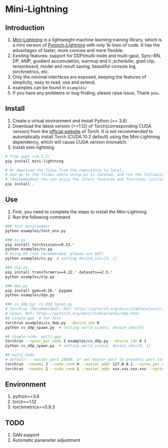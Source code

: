 # Mini-Lightning


## Introduction
1. [Mini-Lightning](https://github.com/ustcml/mini-lightning/) is a lightweight machine learning training library, which is a mini version of [Pytorch-Lightning](https://www.pytorchlightning.ai/) with only 1k lines of code. It has the advantages of faster, more concise and more flexible.
2. Existing features: support for DDP(multi-node and multi-gpu), Sync-BN, DP, AMP, gradient accumulation, warmup and lr_scheduler, grad clip, tensorboard, model and result saving, beautiful console log, torchmetrics, etc.
3. Only the minimal interfaces are exposed, keeping the features of simplicity, easy to read, use and extend.
4. examples can be found in `examples/`
5. If you have any problems or bug finding, please raise issue, Thank you.


## Install
1. Create a virtual environment and install Python (>= 3.8)
2. Download the latest version (>=1.12) of Torch(corresponding CUDA version) from the [official website](https://pytorch.org/get-started/locally/) of Torch. It is not recommended to automatically install Torch (CUDA 10.2 default) using the Mini-Lightning dependency, which will cause CUDA version mismatch.
3. Install mini-lightning
```bash
# from pypi (v0.1.2)
pip install mini-lightning

# Or download the files from the repository to local,
# and go to the folder where setup.py is located, and run the following command
# (Recommended) You can enjoy the latest features and functions (including bug fixes)
pip install .
```


## Use
1. First, you need to complete the steps to install the Mini-Lightning
2. Run the following command

```bash
### test environment
python examples/test_env.py

### cv.py
pip install torchvision==0.13.*
python examples/cv.py
# Using DP (not recommended, please use DDP)
python examples/cv.py  # setting device_ids=[0, 1]

### nlp.py
pip install transformers==4.22.* datasets==2.5.*
python examples/nlp.py

### dqn.py
pip install gym==0.26.* pygame
python examples/dqn.py

### cv_ddp.py; cv_ddp_spawn.py
# torchrun (Recommended): Ref: https://pytorch.org/docs/stable/elastic/run.html
# spawn: Ref: https://pytorch.org/docs/stable/notes/ddp.html
## single-gpu  # for test
torchrun examples/cv_ddp.py --device_ids 0
python cv_ddp_spawn.py  # setting world_size=1, device_ids=[0]

## single-node, multi-gpu
torchrun --nproc_per_node 2 examples/cv_ddp.py --device_ids 0 1
python cv_ddp_spawn.py  # setting world_size=2, device_ids=[0, 1]

## multi-node
# default: --master_port 29500, or set master_port to prevents port conflicts.
torchrun --nnodes 2 --node_rank 0 --master_addr 127.0.0.1 --nproc_per_node 4 examples/cv_ddp.py _--device_ids 0 1 2 3
torchrun --nnodes 2 --node_rank 1 --master_addr xxx.xxx.xxx.xxx --nproc_per_node 4 examples/cv_ddp.py --device_ids 0 1 2 3
```


## Environment
1. python>=3.8
2. torch>=1.12
3. torchmetrics==0.9.3


## TODO
1. GAN support
2. Automatic parameter adjustment
